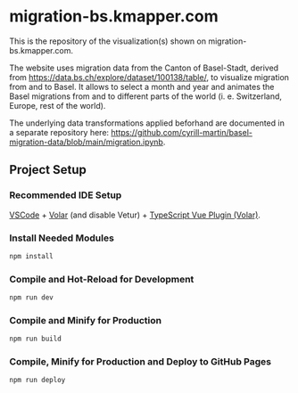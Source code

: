# migration-bs.kmapper.com

This is the repository of the visualization(s) shown on migration-bs.kmapper.com.

The website uses migration data from the Canton of Basel-Stadt, derived from https://data.bs.ch/explore/dataset/100138/table/, to visualize migration from and to Basel.
It allows to select a month and year and animates the Basel migrations from and to different parts of the world (i. e. Switzerland, Europe, rest of the world).

The underlying data transformations applied beforhand are documented in a separate repository here: https://github.com/cyrill-martin/basel-migration-data/blob/main/migration.ipynb.

## Project Setup

### Recommended IDE Setup

[VSCode](https://code.visualstudio.com/) + [Volar](https://marketplace.visualstudio.com/items?itemName=Vue.volar) (and disable Vetur) + [TypeScript Vue Plugin (Volar)](https://marketplace.visualstudio.com/items?itemName=Vue.vscode-typescript-vue-plugin).

### Install Needed Modules

```sh
npm install
```

### Compile and Hot-Reload for Development

```sh
npm run dev
```

### Compile and Minify for Production

```sh
npm run build
```

### Compile, Minify for Production and Deploy to GitHub Pages

```sh
npm run deploy
```
